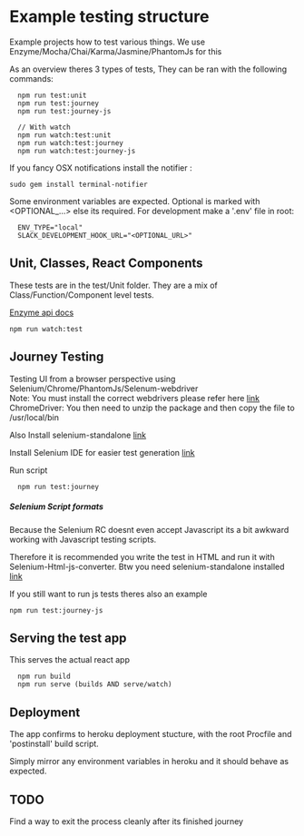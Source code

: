 # Example testing structure

Example projects how to test various things. We use Enzyme/Mocha/Chai/Karma/Jasmine/PhantomJs for this

As an overview theres 3 types of tests, They can be ran with the following commands:

```
  npm run test:unit
  npm run test:journey
  npm run test:journey-js

  // With watch
  npm run watch:test:unit
  npm run watch:test:journey
  npm run watch:test:journey-js
```

If you fancy OSX notifications install the notifier :

```
sudo gem install terminal-notifier
```

Some environment variables are expected. Optional is marked with <OPTIONAL_...> else its required. For development make a '.env' file in root:

```
  ENV_TYPE="local"
  SLACK_DEVELOPMENT_HOOK_URL="<OPTIONAL_URL>"
```

## Unit, Classes, React Components

These tests are in the test/Unit folder. They are a mix of Class/Function/Component level tests.  

[Enzyme api docs](http://airbnb.io/enzyme/docs/api/index.html)

```
npm run watch:test
```

## Journey Testing

Testing UI from a browser perspective using Selenium/Chrome/PhantomJs/Selenum-webdriver  
Note: You must install the correct webdrivers please refer here [link](https://github.com/SeleniumHQ/selenium/tree/master/javascript/node/selenium-webdriver)  
ChromeDriver: You then need to unzip the package and then copy the file to /usr/local/bin

Also Install selenium-standalone [link](https://www.npmjs.com/package/selenium-standalone)

Install Selenium IDE for easier test generation [link](https://addons.mozilla.org/en-US/firefox/addon/selenium-ide/)

Run script

```
  npm run test:journey
```

##### Selenium Script formats

Because the Selenium RC doesnt even accept Javascript its a bit awkward working with Javascript testing scripts.

Therefore it is recommended you write the test in HTML and run it with Selenium-Html-js-converter. Btw you need selenium-standalone installed
[link](https://www.npmjs.com/package/selenium-html-js-converter)  

If you still want to run js tests theres also an example

```
npm run test:journey-js
```

## Serving the test app

This serves the actual react app

```
  npm run build
  npm run serve (builds AND serve/watch)
```

## Deployment

The app confirms to heroku deployment stucture, with the root Procfile and 'postinstall' build script.

Simply mirror any environment variables in heroku and it should behave as expected.

## TODO

Find a way to exit the process cleanly after its finished journey
